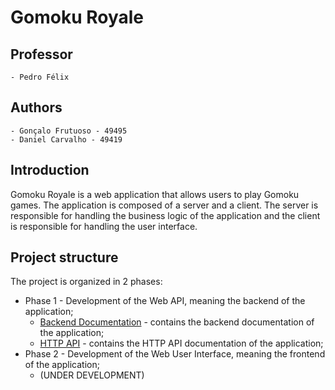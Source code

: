 # Gomoku Royale

## Professor

```
- Pedro Félix
```

## Authors

```
- Gonçalo Frutuoso - 49495
- Daniel Carvalho - 49419
```

## Introduction

Gomoku Royale is a web application that allows users to play Gomoku games. The application is composed of a server and a client. The server is responsible for handling the business logic of the application and the client is responsible for handling the user interface.

## Project structure

The project is organized in 2 phases:

- Phase 1 - Development of the Web API, meaning the backend of the application;
  - [Backend Documentation](../2023-daw-leic51d-02/docs/Gomoku-Backend-Doc.md) - contains the backend documentation of the application;
  - [HTTP API](../2023-daw-leic51d-02/docs/Gomoku-Api-doc) - contains the HTTP API documentation of the application;
- Phase 2 - Development of the Web User Interface, meaning the frontend of the application;
  - (UNDER DEVELOPMENT)